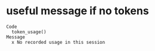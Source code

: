 # useful message if no tokens

    Code
      token_usage()
    Message
      x No recorded usage in this session

